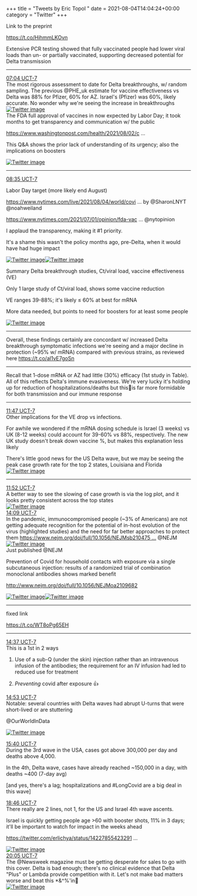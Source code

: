 +++
title = "Tweets by Eric Topol " 
date = 2021-08-04T14:04:24+00:00
category = "Twitter"
+++
<div class="thread"> 
<div class="thread-content"> 
Link to the preprint

https://t.co/HihmmLKOvn

Extensive PCR testing showed that fully vaccinated people had lower viral loads than un- or partially vaccinated, supporting decreased potential for Delta transmission</div> 
<hr><div class="profile"> 
<a href="https://twitter.com/erictopol/status/1422921366131515398" target="_blank" rel="noreferer">07:04 UCT-7</a> 
</div> 
<div class="content"> 
The most rigorous assessment to date for Delta breakthroughs, w/ random sampling. The previous @PHE_uk estimate for vaccine effectiveness vs Delta was 88% for Pfizer, 60% for AZ. Israel's (Pfizer) was 60%, likely accurate. No wonder why we're seeing the increase in breakthroughs </div> 
<a href="/twitter/erictopol/images/E7857_iVcAAejPH.png"  ><img src="/twitter/erictopol/images/E7857_iVcAAejPH.png" alt="Twitter image" ></img></a></div> 
<div class="thread"> 
<div class="thread-content"> 
The FDA full approval of vaccines in now expected by Labor Day; it took months to get transparency and communication w/ the public

<a href="https://www.washingtonpost.com/health/2021/08/02/coronavirus-vaccines-fda-full-approval-timeline/" target="_blank" rel="noreferer">https://www.washingtonpost.com/health/2021/08/02/c ...</a> 


This Q&amp;A shows the prior lack of understanding of its urgency; also the implications on boosters </div> 
<a href="/twitter/erictopol/images/E78-_N4UYAc1hso.jpg"  ><img src="/twitter/erictopol/images/E78-_N4UYAc1hso.jpg" alt="Twitter image" ></img></a><hr><div class="profile"> 
<a href="https://twitter.com/erictopol/status/1422944272383283203" target="_blank" rel="noreferer">08:35 UCT-7</a> 
</div> 
<div class="content"> 
Labor Day target (more likely end August)

<a href="https://www.nytimes.com/live/2021/08/04/world/covid-delta-variant-vaccine#the-fda-could-grant-full-approval-to-pfizers-vaccine-by-early-september" target="_blank" rel="noreferer">https://www.nytimes.com/live/2021/08/04/world/covi ...</a> 
 by @SharonLNYT @noahweiland 

<a href="https://www.nytimes.com/2021/07/01/opinion/fda-vaccines-full-approval.html" target="_blank" rel="noreferer">https://www.nytimes.com/2021/07/01/opinion/fda-vac ...</a> 
 @nytopinion 

I applaud the transparency, making it #1 priority.

 It's a shame this wasn't the policy months ago, pre-Delta, when it would have had huge impact </div> 
<a href="/twitter/erictopol/images/E79PU2wUUAMZwuV.jpg"  ><img src="/twitter/erictopol/images/E79PU2wUUAMZwuV.jpg" alt="Twitter image" ></img></a><a href="/twitter/erictopol/images/E79PWZdVIAEGXdf.jpg"  ><img src="/twitter/erictopol/images/E79PWZdVIAEGXdf.jpg" alt="Twitter image" ></img></a></div> 
<div class="thread"> 
<div class="thread-content"> 
Summary Delta breakthrough studies, Ct/viral load,  vaccine effectiveness (VE) 

Only 1 large study of Ct/viral load, shows some vaccine reduction 

VE ranges 39-88%; it's likely ≤ 60% at best for mRNA

More data needed, but points to need for boosters for at least some people </div> 
<a href="/twitter/erictopol/images/E79d4qJUYAIwtQZ.jpg"  ><img src="/twitter/erictopol/images/E79d4qJUYAIwtQZ.jpg" alt="Twitter image" ></img></a><hr><div class="thread-content"> 
Overall, these findings certainly are concordant w/ increased Delta breakthrough symptomatic infections we're seeing and a major decline in protection (~95% w/ mRNA) compared with previous strains, as reviewed here https://t.co/al1vE7goSn</div> 
<hr><div class="thread-content"> 
Recall that 1-dose mRNA or AZ had little (30%) efficacy (1st study in Table). All of this reflects Delta's immune evasiveness. We're very lucky it's holding up for reduction of hospitalizations/deaths but this🦠is far more formidable for both transmission and our immune response</div> 
<hr><div class="profile"> 
<a href="https://twitter.com/erictopol/status/1422992503259549696" target="_blank" rel="noreferer">11:47 UCT-7</a> 
</div> 
<div class="content"> 
Other implications for the VE drop vs infections. 

For awhile we wondered if the mRNA dosing schedule is Israel (3 weeks) vs UK (8-12 weeks) could account for 39-60% vs 88%, respectively. The new UK study doesn't break down vaccine %, but makes this explanation less likely</div> 
</div> 
<div class="thread"> 
<div class="thread-content"> 
There's little good news for the US Delta wave, but we may be seeing the peak case growth rate for the top 2 states, Louisiana and Florida </div> 
<a href="/twitter/erictopol/images/E795ZpGVkAIupGj.jpg"  ><img src="/twitter/erictopol/images/E795ZpGVkAIupGj.jpg" alt="Twitter image" ></img></a><hr><div class="profile"> 
<a href="https://twitter.com/erictopol/status/1422993905495134213" target="_blank" rel="noreferer">11:52 UCT-7</a> 
</div> 
<div class="content"> 
A better way to see the slowing of case growth is via the log plot, and it looks pretty consistent across the top states </div> 
<a href="/twitter/erictopol/images/E799MOGUcAIHX6K.jpg"  ><img src="/twitter/erictopol/images/E799MOGUcAIHX6K.jpg" alt="Twitter image" ></img></a></div> 
<div class="tweet"> 
<div class="profile"> 
<a href="https://twitter.com/erictopol/status/1423028440664403968" target="_blank" rel="noreferer">14:09 UCT-7</a> 
</div> 
<div class="content"> 
In the pandemic, immunocompromised people (~3% of Americans) are not getting adequate recognition for the potential of in-host evolution of the virus (highlighted studies) and the need for far better approaches to protect them <a href="https://www.nejm.org/doi/full/10.1056/NEJMsb2104756?query=featured_home" target="_blank" rel="noreferer">https://www.nejm.org/doi/full/10.1056/NEJMsb210475 ...</a> 
 @NEJM </div> 
<a href="/twitter/erictopol/images/E7-VPMrVcAAvJ40.jpg"  ><img src="/twitter/erictopol/images/E7-VPMrVcAAvJ40.jpg" alt="Twitter image" ></img></a></div> 
<div class="thread"> 
<div class="thread-content"> 
Just published @NEJM

Prevention of Covid for household contacts with exposure via a single subcutaneous injection: results of a randomized trial of combination monoclonal antibodies shows marked benefit

 <a href="http://www.nejm.org/doi/full/10.1056/NEJMoa2109682" target="_blank" rel="noreferer">http://www.nejm.org/doi/full/10.1056/NEJMoa2109682</a> 
 </div> 
<a href="/twitter/erictopol/images/E7-UV4IVgAEYNkV.jpg"  ><img src="/twitter/erictopol/images/E7-UV4IVgAEYNkV.jpg" alt="Twitter image" ></img></a><a href="/twitter/erictopol/images/E7-UXvhUUAM7eGc.jpg"  ><img src="/twitter/erictopol/images/E7-UXvhUUAM7eGc.jpg" alt="Twitter image" ></img></a><hr><div class="thread-content"> 
fixed link

https://t.co/WT8oPg65EH</div> 
<hr><div class="profile"> 
<a href="https://twitter.com/erictopol/status/1423035331327119360" target="_blank" rel="noreferer">14:37 UCT-7</a> 
</div> 
<div class="content"> 
This is a 1st in 2 ways

1. Use of a sub-Q (under the skin) injection rather than an intravenous infusion of the antibodies; the requirement for an IV infusion had led to reduced use for treatment

2. *Preventing* covid after exposure 👍</div> 
</div> 
<div class="tweet"> 
<div class="profile"> 
<a href="https://twitter.com/erictopol/status/1423039487156707331" target="_blank" rel="noreferer">14:53 UCT-7</a> 
</div> 
<div class="content"> 
Notable: several countries with Delta waves had abrupt U-turns that were short-lived or are stuttering

@OurWorldInData </div> 
<a href="/twitter/erictopol/images/E7-mclEVEAAK1jw.jpg"  ><img src="/twitter/erictopol/images/E7-mclEVEAAK1jw.jpg" alt="Twitter image" ></img></a></div> 
<div class="tweet"> 
<div class="profile"> 
<a href="https://twitter.com/erictopol/status/1423051289429086208" target="_blank" rel="noreferer">15:40 UCT-7</a> 
</div> 
<div class="content"> 
During the 3rd wave in the USA, cases got above 300,000 per day and deaths above 4,000.

In the 4th, Delta wave, cases have already reached ~150,000 in a day, with deaths  ~400 (7-day avg)

[and yes, there's a lag; hospitalizations and #LongCovid are a big deal in this wave]</div> 
</div> 
<div class="tweet"> 
<div class="profile"> 
<a href="https://twitter.com/erictopol/status/1423098035408564225" target="_blank" rel="noreferer">18:46 UCT-7</a> 
</div> 
<div class="content"> 
There really are 2 lines, not 1, for the US and Israel 4th wave ascents.

Israel is quickly getting people age &gt;60 with booster shots, 11% in 3 days; it'll be important to watch for impact in the weeks ahead

<a href="https://twitter.com/erlichya/status/1422785542329151490" target="_blank" rel="noreferer">https://twitter.com/erlichya/status/14227855423291 ...</a> 
 </div> 
<a href="/twitter/erictopol/images/E7_bAouVEAI2J0k.jpg"  ><img src="/twitter/erictopol/images/E7_bAouVEAI2J0k.jpg" alt="Twitter image" ></img></a></div> 
<div class="tweet"> 
<div class="profile"> 
<a href="https://twitter.com/erictopol/status/1423117888991367168" target="_blank" rel="noreferer">20:05 UCT-7</a> 
</div> 
<div class="content"> 
The @Newsweek magazine must be getting desperate for sales to go with this cover. Delta is bad enough; there's no clinical evidence that Delta "Plus" or Lambda provide competition with it. Let's not make bad matters worse and beat this *&amp;^%'in🦠 </div> 
<a href="/twitter/erictopol/images/E7_qEZjVgAIcGwC.jpg"  ><img src="/twitter/erictopol/images/E7_qEZjVgAIcGwC.jpg" alt="Twitter image" ></img></a></div> 


